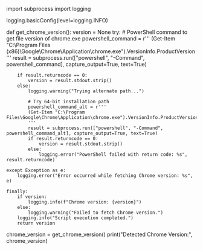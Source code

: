 import subprocess
import logging

logging.basicConfig(level=logging.INFO)

def get_chrome_version():
    version = None
    try:
        # PowerShell command to get file version of chrome.exe
        powershell_command = r'''
        (Get-Item "C:\Program Files (x86)\Google\Chrome\Application\chrome.exe").VersionInfo.ProductVersion
        '''
        result = subprocess.run(["powershell", "-Command", powershell_command], capture_output=True, text=True)

        if result.returncode == 0:
            version = result.stdout.strip()
        else:
            logging.warning("Trying alternate path...")

            # Try 64-bit installation path
            powershell_command_alt = r'''
            (Get-Item "C:\Program Files\Google\Chrome\Application\chrome.exe").VersionInfo.ProductVersion
            '''
            result = subprocess.run(["powershell", "-Command", powershell_command_alt], capture_output=True, text=True)
            if result.returncode == 0:
                version = result.stdout.strip()
            else:
                logging.error("PowerShell failed with return code: %s", result.returncode)

    except Exception as e:
        logging.error("Error occurred while fetching Chrome version: %s", e)

    finally:
        if version:
            logging.info(f"Chrome version: {version}")
        else:
            logging.warning("Failed to fetch Chrome version.")
        logging.info("Script execution completed.")
        return version

chrome_version = get_chrome_version()
print("Detected Chrome Version:", chrome_version)
